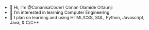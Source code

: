 - 👋 Hi, I’m @ConanisaCoder\ Conan Olamide Oltaunji
- 👀 I’m interested in learning Computer Engineering 
- 🌱 I plan on learning and using HTML/CSS, SQL, Python, Javascript, Java, & C/C++
